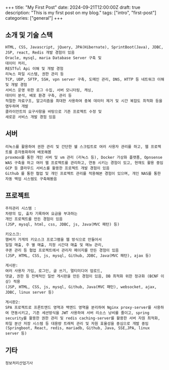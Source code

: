 +++
title: "My First Post"
date: 2024-09-21T12:00:00Z
draft: true
description: "This is my first post on my blog."
tags: ["intro", "first-post"]
categories: ["general"]
+++

## 소개 및 기술 스택
    HTML, CSS, Javascript, jQuery, JPA(Hibernate), SprintBoot(Java), JDBC, JSP, react, Redis 개발 경험이 있음
    Oracle, mysql, maria Database Server 구축 및 
    데이터 처리,
    RESTful Api 이해 및 개발 경험
    리눅스 파일 시스템, 권한 관리 등
    TCP, UDP, SFTP, SSH, vpn server 구축, 도메인 관리, DNS, HTTP 등 네트워크 이해 및 개발 경험
    서비스 운영 위한 로그 수집, 서버 모니터링, 캐싱,
    데이터 분석, 배포 환경 구축, 관리 등 
    적절한 자료구조, 알고리즘을 최대한 사용하여 중복 데이터 제거 및 시간 복잡도 최적화 등을 염두하며 개발
    클라이언트의 요구사항을 바탕으로 기존 프로젝트 수정 및
    새로운 서비스 개발 경험 있음


## 서버 
    리눅스를 활용하여 권한 관리 및 간단한 쉘 스크립트로 여러 사용자 관리를 하고, 웹 프로젝트를 준자동화하여 배포해봄
    proxmox를 통한 개인 서버 및 vm 관리 (리눅스 등), Docker 가상화 플랫폼, Opnsense WAS 구축을 하고 여러 웹 프로젝트를 관리하고, 연동 시키는 경험이 있고, 현재도 활용 중임
    GCP 등 클라우드 서비스를 활용한 프로젝트 개발 경험이 있음
    Github 를 통한 협업 및 개인 프로젝트 관리를 적용해본 경험이 있으며, 개인 NAS를 통한 자동 백업 시스템도 구축해봤음

## 프로젝트
    
    주차관리 시스템 :
    차량의 입, 출차 기록하여 요금을 부과하는 
    개인 프로젝트를 만든 경험이 있음
    (JSP, mysql, html, css, JDBC, js, Java(MVC 패턴) 등) 
    
    키오스크:
    햄버거 가게의 키오스크 프로그램을 웹 방식으로 만들어서
    일일 매출, 주 별 매출, 지정 시간대 매출 및 메뉴 관리,
    쿠폰 관리 등 협업 프로젝트에서 관리자 페이지를 만든 경험이 있음 
    (JSP, HTML, CSS, js, mysql, Github, JDBC, Java(MVC 패턴), ajax 등)

    게시판:
    여러 사용자 가입, 로그인, 글 쓰기, 멀티미디어 업로드,
    댓글, 권한 등 전체적인 일반 게시판을 만든 경험이 있음, DB 최적화 위한 정규화 (BCNF 이상) 적용
    (JSP, HTML, CSS, js, mysql, Github, Java(MVC 패턴), websocket, ajax, JDBC, linux server 등)
    
    게시판2:
    SPA 프로젝트로 프론트엔드 영역과 백엔드 영역을 분리하여 Nginx proxy-server를 사용하여 연동시키고, 기존 세션방식을 JWT 사용하여 서버 리소스 낭비를 줄이고, spring security를 활용한 권한 관리 및 redis caching-server를 활용한 서버 자원 최적화, 파일 분산 저장 시스템 등 대용량 트래픽 관리 및 자원 효율성을 중심으로 개발 중임 
    (Springboot, React, redis, mariadb, Github, Java, SSE,JPA, linux server 등)

## 기타
    정보처리산업기사 